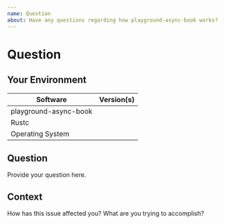```yaml
---
name: Question
about: Have any questions regarding how playground-async-book works?
---
```


# Question
## Your Environment
| Software         | Version(s) |
| ---------------- | ---------- |
| playground-async-book      |
| Rustc            |
| Operating System |

## Question
Provide your question here.

## Context
How has this issue affected you? What are you trying to accomplish?
